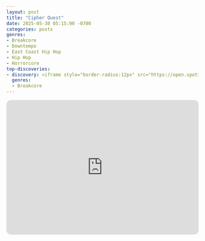 ```yaml
---
layout: post
title: "Cipher Quest"
date: 2025-05-30 05:15:00 -0700
categories: posts
genres:
- Breakcore
- Downtempo
- East Coast Hip Hop
- Hip Hop
- Horrorcore
top-discoveries:
- discovery: <iframe style="border-radius:12px" src="https://open.spotify.com/embed/album/6AjPg1pTd9B2AAqNyw4r6e?utm_source=generator" width="100%" height="352" frameBorder="0" allowfullscreen="" allow="autoplay; clipboard-write; encrypted-media; fullscreen; picture-in-picture" loading="lazy"></iframe>
  genres:
  - Breakcore
---
```

<iframe style="border-radius:12px" src="https://open.spotify.com/embed/playlist/3zrB3ykgCfkSVBhRRJhF4x?utm_source=generator" width="100%" height="352" frameBorder="0" allowfullscreen="" allow="autoplay; clipboard-write; encrypted-media; fullscreen; picture-in-picture" loading="lazy"></iframe>